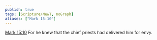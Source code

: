 ```yaml
---
publish: true
tags: [Scripture/NewT, noGraph]
aliases: ["Mark 15:10"]
---
```

[Mark 15:10](https://churchofjesuschrist.org/study/scriptures/nt/mark/15?lang=eng&id=p10#p10) For he knew that the chief priests had delivered him for envy.
